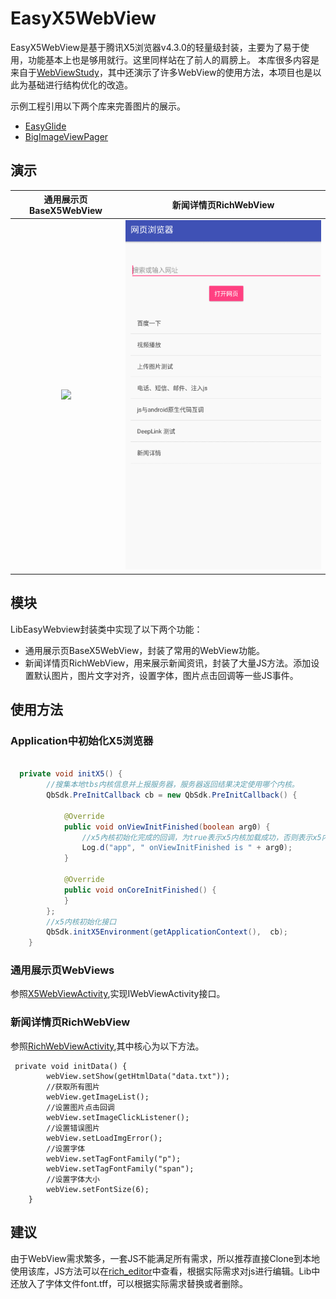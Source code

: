 # EasyX5WebView
EasyX5WebView是基于腾讯X5浏览器v4.3.0的轻量级封装，主要为了易于使用，功能基本上也是够用就行。这里同样站在了前人的肩膀上。
本库很多内容是来自于[WebViewStudy](https://github.com/BzCoder/WebViewStudy)，其中还演示了许多WebView的使用方法，本项目也是以此为基础进行结构优化的改造。

示例工程引用以下两个库来完善图片的展示。
- [EasyGlide](https://github.com/BzCoder/EasyGlide)
- [BigImageViewPager](https://github.com/BzCoder/BigImageViewPager)

## 演示


|  通用展示页BaseX5WebView                  | 新闻详情页RichWebView                    | 
|:------------------------------:|:---------------------------------:|
|![](art/CommonWebView.gif) | ![](art/RichWebView.gif) |


## 模块
LibEasyWebview封装类中实现了以下两个功能：
- 通用展示页BaseX5WebView，封装了常用的WebView功能。
- 新闻详情页RichWebView，用来展示新闻资讯，封装了大量JS方法。添加设置默认图片，图片文字对齐，设置字体，图片点击回调等一些JS事件。

## 使用方法

### Application中初始化X5浏览器

```java

  private void initX5() {
        //搜集本地tbs内核信息并上报服务器，服务器返回结果决定使用哪个内核。
        QbSdk.PreInitCallback cb = new QbSdk.PreInitCallback() {

            @Override
            public void onViewInitFinished(boolean arg0) {
                //x5內核初始化完成的回调，为true表示x5内核加载成功，否则表示x5内核加载失败，会自动切换到系统内核。
                Log.d("app", " onViewInitFinished is " + arg0);
            }

            @Override
            public void onCoreInitFinished() {
            }
        };
        //x5内核初始化接口
        QbSdk.initX5Environment(getApplicationContext(),  cb);
    }
 ```
    
###  通用展示页WebViews
参照[X5WebViewActivity](https://github.com/BzCoder/EasyX5WebView/blob/master/app/src/main/java/me/bzcoder/webview/tencentx5/X5WebViewActivity.java),实现IWebViewActivity接口。

###  新闻详情页RichWebView
参照[RichWebViewActivity](https://github.com/BzCoder/EasyX5WebView/blob/master/app/src/main/java/me/bzcoder/webview/tencentx5/RichWebViewActivity.java),其中核心为以下方法。

```
 private void initData() {
        webView.setShow(getHtmlData("data.txt"));
        //获取所有图片
        webView.getImageList();
        //设置图片点击回调
        webView.setImageClickListener();
        //设置错误图片
        webView.setLoadImgError();
        //设置字体
        webView.setTagFontFamily("p");
        webView.setTagFontFamily("span");
        //设置字体大小
        webView.setFontSize(6);
    }
```
 
## 建议
由于WebView需求繁多，一套JS不能满足所有需求，所以推荐直接Clone到本地使用该库，JS方法可以在[rich_editor](https://github.com/BzCoder/EasyX5WebView/blob/master/LibEasyWebview/src/main/assets/rich_editor.js)中查看，根据实际需求对js进行编辑。Lib中还放入了字体文件font.tff，可以根据实际需求替换或者删除。
